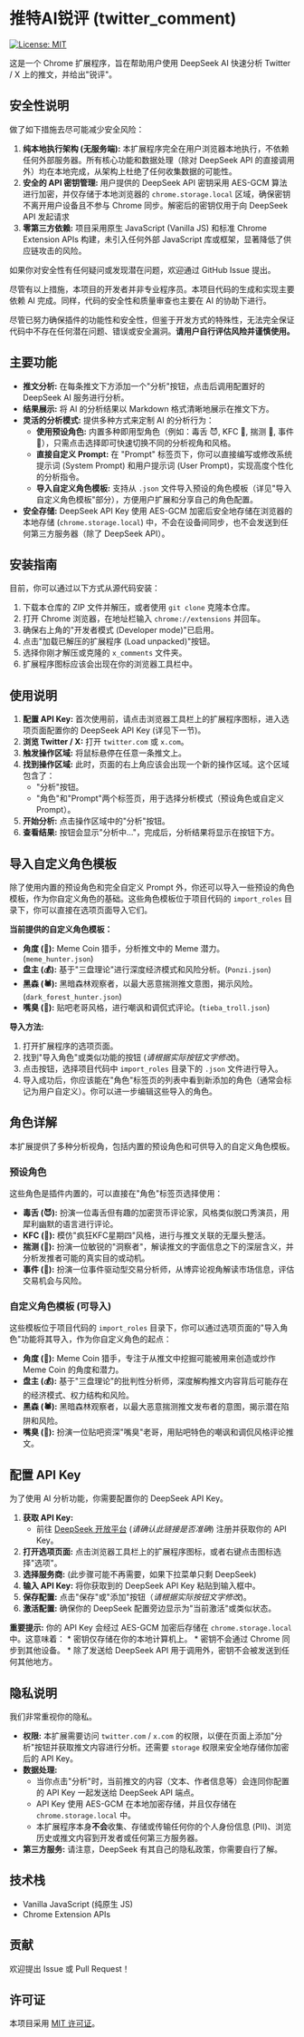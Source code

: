 # 推特AI锐评 (twitter_comment)

[![License: MIT](https://img.shields.io/badge/License-MIT-yellow.svg)](https://opensource.org/licenses/MIT)

这是一个 Chrome 扩展程序，旨在帮助用户使用 DeepSeek AI 快速分析 Twitter / X 上的推文，并给出"锐评"。

## 安全性说明

做了如下措施去尽可能减少安全风险：

1.  **纯本地执行架构 (无服务端):** 本扩展程序完全在用户浏览器本地执行，不依赖任何外部服务器。所有核心功能和数据处理（除对 DeepSeek API 的直接调用外）均在本地完成，从架构上杜绝了任何收集数据的可能性。
2.  **安全的 API 密钥管理:** 用户提供的 DeepSeek API 密钥采用 AES-GCM 算法进行加密，并仅存储于本地浏览器的 `chrome.storage.local` 区域，确保密钥不离开用户设备且不参与 Chrome 同步。解密后的密钥仅用于向 DeepSeek API 发起请求
3.  **零第三方依赖:** 项目采用原生 JavaScript (Vanilla JS) 和标准 Chrome Extension APIs 构建，未引入任何外部 JavaScript 库或框架，显著降低了供应链攻击的风险。

如果你对安全性有任何疑问或发现潜在问题，欢迎通过 GitHub Issue 提出。





尽管有以上措施，本项目的开发者并非专业程序员。本项目代码的生成和实现主要依赖 AI 完成。同样，代码的安全性和质量审查也主要在 AI 的协助下进行。

尽管已努力确保插件的功能性和安全性，但鉴于开发方式的特殊性，无法完全保证代码中不存在任何潜在问题、错误或安全漏洞。**请用户自行评估风险并谨慎使用。**

## 主要功能

*   **推文分析:** 在每条推文下方添加一个"分析"按钮，点击后调用配置好的 DeepSeek AI 服务进行分析。
*   **结果展示:** 将 AI 的分析结果以 Markdown 格式清晰地展示在推文下方。
*   **灵活的分析模式:** 提供多种方式来定制 AI 的分析行为：
    *   **使用预设角色:** 内置多种即用型角色（例如：毒舌 😈, KFC 🍟, 揣测 🤔, 事件 🎲），只需点击选择即可快速切换不同的分析视角和风格。
    *   **直接自定义 Prompt:** 在 "Prompt" 标签页下，你可以直接编写或修改系统提示词 (System Prompt) 和用户提示词 (User Prompt)，实现高度个性化的分析指令。
    *   **导入自定义角色模板:** 支持从 `.json` 文件导入预设的角色模板（详见"导入自定义角色模板"部分），方便用户扩展和分享自己的角色配置。
*   **安全存储:** DeepSeek API Key 使用 AES-GCM 加密后安全地存储在浏览器的本地存储 (`chrome.storage.local`) 中，不会在设备间同步，也不会发送到任何第三方服务器（除了 DeepSeek API）。

## 安装指南

目前，你可以通过以下方式从源代码安装：

1.  下载本仓库的 ZIP 文件并解压，或者使用 `git clone` 克隆本仓库。
2.  打开 Chrome 浏览器，在地址栏输入 `chrome://extensions` 并回车。
3.  确保右上角的"开发者模式 (Developer mode)"已启用。
4.  点击"加载已解压的扩展程序 (Load unpacked)"按钮。
5.  选择你刚才解压或克隆的 `x_comments` 文件夹。
6.  扩展程序图标应该会出现在你的浏览器工具栏中。


## 使用说明

1.  **配置 API Key:** 首次使用前，请点击浏览器工具栏上的扩展程序图标，进入选项页面配置你的 DeepSeek API Key (详见下一节)。
2.  **浏览 Twitter / X:** 打开 `twitter.com` 或 `x.com`。
3.  **触发操作区域:** 将鼠标悬停在任意一条推文上。
4.  **找到操作区域:** 此时，页面的右上角应该会出现一个新的操作区域。这个区域包含了：
    *   "分析"按钮。
    *   "角色"和"Prompt"两个标签页，用于选择分析模式（预设角色或自定义 Prompt）。
5.  **开始分析:** 点击操作区域中的"分析"按钮。
6.  **查看结果:** 按钮会显示"分析中..."，完成后，分析结果将显示在按钮下方。

## 导入自定义角色模板

除了使用内置的预设角色和完全自定义 Prompt 外，你还可以导入一些预设的角色模板，作为你自定义角色的基础。这些角色模板位于项目代码的 `import_roles` 目录下，你可以直接在选项页面导入它们。

**当前提供的自定义角色模板：**

*   **角度 (🎯):** Meme Coin 猎手，分析推文中的 Meme 潜力。(`meme_hunter.json`)
*   **盘主 (💰):** 基于"三盘理论"进行深度经济模式和风险分析。(`Ponzi.json`)
*   **黑森 (🕷️):** 黑暗森林观察者，以最大恶意揣测推文意图，揭示风险。(`dark_forest_hunter.json`)
*   **嘴臭 (🤬):** 贴吧老哥风格，进行嘲讽和调侃式评论。(`tieba_troll.json`)

**导入方法:**

1.  打开扩展程序的选项页面。
2.  找到"导入角色"或类似功能的按钮 (*请根据实际按钮文字修改*)。
3.  点击按钮，选择项目代码中 `import_roles` 目录下的 `.json` 文件进行导入。
4.  导入成功后，你应该能在"角色"标签页的列表中看到新添加的角色（通常会标记为用户自定义）。你可以进一步编辑这些导入的角色。

## 角色详解

本扩展提供了多种分析视角，包括内置的预设角色和可供导入的自定义角色模板。

### 预设角色

这些角色是插件内置的，可以直接在"角色"标签页选择使用：

*   **毒舌 (😈):** 扮演一位毒舌但有趣的加密货币评论家，风格类似脱口秀演员，用犀利幽默的语言进行评论。
*   **KFC (🍟):** 模仿"疯狂KFC星期四"风格，进行与推文关联的无厘头整活。
*   **揣测 (🤔):** 扮演一位敏锐的"洞察者"，解读推文的字面信息之下的深层含义，并分析发推者可能的真实目的或动机。
*   **事件 (🎲):** 扮演一位事件驱动型交易分析师，从博弈论视角解读市场信息，评估交易机会与风险。

### 自定义角色模板 (可导入)

这些模板位于项目代码的 `import_roles` 目录下，你可以通过选项页面的"导入角色"功能将其导入，作为你自定义角色的起点：

*   **角度 (🎯):** Meme Coin 猎手，专注于从推文中挖掘可能被用来创造或炒作 Meme Coin 的角度和潜力。
*   **盘主 (💰):** 基于"三盘理论"的批判性分析师，深度解构推文内容背后可能存在的经济模式、权力结构和风险。
*   **黑森 (🕷️):** 黑暗森林观察者，以最大恶意揣测推文发布者的意图，揭示潜在陷阱和风险。
*   **嘴臭 (🤬):** 扮演一位贴吧资深"嘴臭"老哥，用贴吧特色的嘲讽和调侃风格评论推文。

## 配置 API Key

为了使用 AI 分析功能，你需要配置你的 DeepSeek API Key。

1.  **获取 API Key:**
    *   前往 [DeepSeek 开放平台](https://platform.deepseek.com/) (*请确认此链接是否准确*) 注册并获取你的 API Key。
2.  **打开选项页面:** 点击浏览器工具栏上的扩展程序图标，或者右键点击图标选择"选项"。
3.  **选择服务商:** (此步骤可能不再需要，如果下拉菜单只剩 DeepSeek)
4.  **输入 API Key:** 将你获取到的 DeepSeek API Key 粘贴到输入框中。
5.  **保存配置:** 点击"保存"或"添加"按钮（*请根据实际按钮文字修改*)。
6.  **激活配置:** 确保你的 DeepSeek 配置旁边显示为"当前激活"或类似状态。

**重要提示:** 你的 API Key 会经过 AES-GCM 加密后存储在 `chrome.storage.local` 中。这意味着：
    *   密钥仅存储在你的本地计算机上。
    *   密钥不会通过 Chrome 同步到其他设备。
    *   除了发送给 DeepSeek API 用于调用外，密钥不会被发送到任何其他地方。

## 隐私说明

我们非常重视你的隐私。

*   **权限:** 本扩展需要访问 `twitter.com` / `x.com` 的权限，以便在页面上添加"分析"按钮并获取推文内容进行分析。还需要 `storage` 权限来安全地存储你加密后的 API Key。
*   **数据处理:** 
    *   当你点击"分析"时，当前推文的内容（文本、作者信息等）会连同你配置的 API Key 一起发送给 DeepSeek API 端点。
    *   API Key 使用 AES-GCM 在本地加密存储，并且仅存储在 `chrome.storage.local` 中。
    *   本扩展程序本身**不会**收集、存储或传输任何你的个人身份信息 (PII)、浏览历史或推文内容到开发者或任何第三方服务器。
*   **第三方服务:** 请注意，DeepSeek 有其自己的隐私政策，你需要自行了解。

## 技术栈

*   Vanilla JavaScript (纯原生 JS)
*   Chrome Extension APIs

## 贡献

欢迎提出 Issue 或 Pull Request！

## 许可证

本项目采用 [MIT 许可证](LICENSE)。 